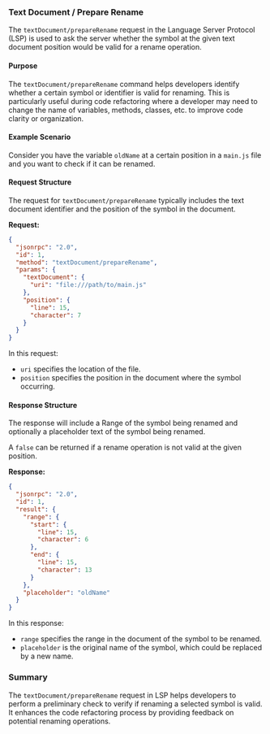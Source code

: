 ### Text Document / Prepare Rename

The `textDocument/prepareRename` request in the Language Server Protocol (LSP) is used to ask the server whether the symbol at the given text document position would be valid for a rename operation.

#### Purpose

The `textDocument/prepareRename` command helps developers identify whether a certain symbol or identifier is valid for renaming. This is particularly useful during code refactoring where a developer may need to change the name of variables, methods, classes, etc. to improve code clarity or organization.

#### Example Scenario

Consider you have the variable `oldName` at a certain position in a `main.js` file and you want to check if it can be renamed.

#### Request Structure

The request for `textDocument/prepareRename` typically includes the text document identifier and the position of the symbol in the document.

**Request:**

```json
{
  "jsonrpc": "2.0",
  "id": 1,
  "method": "textDocument/prepareRename",
  "params": {
    "textDocument": {
      "uri": "file:///path/to/main.js"
    },
    "position": {
      "line": 15,
      "character": 7
    }
  }
}
```

In this request:
- `uri` specifies the location of the file.
- `position` specifies the position in the document where the symbol occurring.

#### Response Structure

The response will include a Range of the symbol being renamed and optionally a placeholder text of the symbol being renamed.

A `false` can be returned if a rename operation is not valid at the given position.

**Response:**

```json
{
  "jsonrpc": "2.0",
  "id": 1,
  "result": {
    "range": {
      "start": {
        "line": 15,
        "character": 6
      },
      "end": {
        "line": 15,
        "character": 13
      }
    },
    "placeholder": "oldName"
  }
}
```

In this response:
- `range` specifies the range in the document of the symbol to be renamed.
- `placeholder` is the original name of the symbol, which could be replaced by a new name.

### Summary

The `textDocument/prepareRename` request in LSP helps developers to perform a preliminary check to verify if renaming a selected symbol is valid. It enhances the code refactoring process by providing feedback on potential renaming operations.
